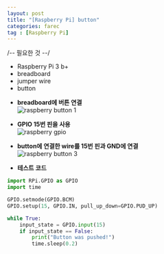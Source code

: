 ```yaml
---
layout: post
title: "[Raspberry Pi] button"
categories: farec
tag : [Raspberry Pi]
---
```

<div class="divider"></div>
/-- 필요한 것 --/

- Raspberry Pi 3 b+
- breadboard
- jumper wire
- button

<div class="divider"></div>

- **breadboard에 버튼 연결**<br>
![raspberry button 1](https://krispedia.github.io/assets/images/raspberrypi_button_1.jpg)

- **GPIO 15번 핀을 사용** <br>
![raspberry gpio](https://krispedia.github.io/assets/images/raspberrypi_gpio.jpg)

- **button에 연결한 wire를 15번 핀과 GND에 연결**<br>
![raspberry button 3](https://krispedia.github.io/assets/images/raspberrypi_button_3.jpg)

- **테스트 코드**<br>

```python
import RPi.GPIO as GPIO
import time

GPIO.setmode(GPIO.BCM)
GPIO.setup(15, GPIO.IN, pull_up_down=GPIO.PUD_UP)

while True:
    input_state = GPIO.input(15)
    if input_state == False:
        print("Button was pushed!")
        time.sleep(0.2)
```